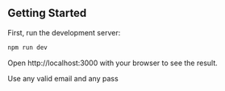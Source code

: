 ## Getting Started

First, run the development server:

```bash
npm run dev
```

Open http://localhost:3000 with your browser to see the result.

Use any valid email and any pass